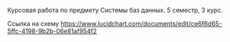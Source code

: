 Курсовая работа по предмету Системы баз данных. 5 семестр, 3 курс.

Ссылка на схему
https://www.lucidchart.com/documents/edit/ce6f6d65-5ffc-4198-9b2b-06e81af954f2

